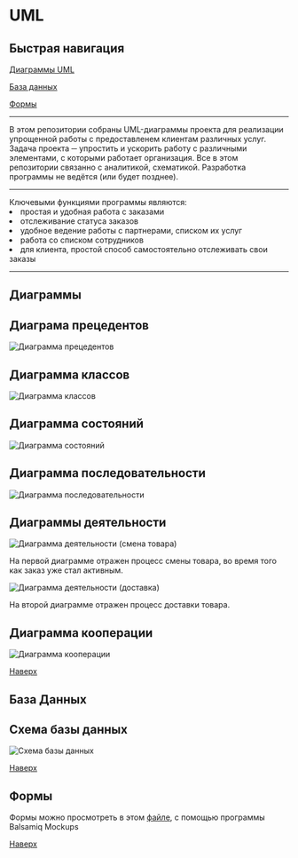 # UML
Быстрая навигация
--------------------

[Диаграммы UML](https://github.com/elisntdead/UML/edit/main/README.md#диаграммы)

[База данных](https://github.com/elisntdead/UML/edit/main/README.md#база-данных)

[Формы](https://github.com/elisntdead/UML/edit/main/README.md#формы)

<hr>
В этом репозитории собраны UML-диаграммы проекта для реализации упрощенной работы с предоставленем клиентам различных услуг.
Задача проекта ─ упростить и ускорить работу с различными элементами, с которыми работает организация.
Все в этом репозитории связанно с аналитикой, схематикой. Разработка программы не ведётся (или будет позднее).
<hr>
Ключевыми функциями программы являются:
<li>
простая и удобная работа с заказами
<li>
отслеживание статуса заказов
<li>
удобное ведение работы с партнерами, списком их услуг
<li>
работа со списком сотрудников
<li>
для клиента, простой способ самостоятельно отслеживать свои заказы
<hr>
  
Диаграммы
--------------------
  
Диаграма прецедентов
--------------------
  
  ![Диаграмма прецедентов](https://github.com/elisntdead/UML/blob/main/images/Cherkasov_UseCases.png)
  
  
Диаграмма классов
--------------------
  
  ![Диаграмма классов](https://github.com/elisntdead/UML/blob/main/images/Cherkasov_Classes.png)
  
Диаграмма состояний
  --------------------
  
  ![Диаграмма состояний](https://github.com/elisntdead/UML/blob/main/images/Cherkasov_State.png)
  
Диаграмма последовательности
--------------------
  
  ![Диаграмма последовательности](https://github.com/elisntdead/UML/blob/main/images/Cherkasov_Sequence.png)
  
Диаграммы деятельности
--------------------
  
![Диаграмма деятельности (смена товара)](https://github.com/elisntdead/UML/blob/main/images/Cherkasov_ActivityChangeProduct.png)
  
На первой диаграмме отражен процесс смены товара, во время того как заказ уже стал активным.
  
![Диаграмма деятельности (доставка)](https://github.com/elisntdead/UML/blob/main/images/Cherkasov_ActivityDelivery.png)
  
На второй диаграмме отражен процесс доставки товара.

Диаграмма кооперации
--------------------
![Диаграмма кооперации](https://github.com/elisntdead/UML/blob/main/images/Cherkasov_Cooperation.png)
  
[Наверх](https://github.com/elisntdead/UML/blob/main/README.md#UML)
  
База Данных
--------------------
Схема базы данных
--------------------
![Схема базы данных](https://github.com/elisntdead/UML/blob/main/images/Cherkasov_BD_shema.png)
  
[Наверх](https://github.com/elisntdead/UML/blob/main/README.md#UML)
  
Формы
--------------------
Формы можно просмотреть в этом [файле](https://github.com/elisntdead/UML/blob/main/Forms/Cherkasov_Forms.bmpr), с помощью программы Balsamiq Mockups
  
[Наверх](https://github.com/elisntdead/UML/blob/main/README.md#UML)
